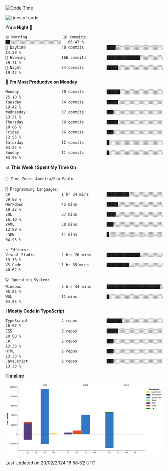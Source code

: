 <!--START_SECTION:waka-->
![Code Time](http://img.shields.io/badge/Code%20Time-2%2C309%20hrs%2035%20mins-blue)

![Lines of code](https://img.shields.io/badge/From%20Hello%20World%20I%27ve%20Written-221.3%20thousand%20lines%20of%20code-blue)

**I'm a Night 🦉** 

```text
🌞 Morning                18 commits          ██░░░░░░░░░░░░░░░░░░░░░░░   06.47 % 
🌆 Daytime                40 commits          ████░░░░░░░░░░░░░░░░░░░░░   14.39 % 
🌃 Evening                166 commits         ███████████████░░░░░░░░░░   59.71 % 
🌙 Night                  54 commits          █████░░░░░░░░░░░░░░░░░░░░   19.42 % 
```
📅 **I'm Most Productive on Monday** 

```text
Monday                   70 commits          ██████░░░░░░░░░░░░░░░░░░░   25.18 % 
Tuesday                  54 commits          █████░░░░░░░░░░░░░░░░░░░░   19.42 % 
Wednesday                37 commits          ███░░░░░░░░░░░░░░░░░░░░░░   13.31 % 
Thursday                 58 commits          █████░░░░░░░░░░░░░░░░░░░░   20.86 % 
Friday                   36 commits          ███░░░░░░░░░░░░░░░░░░░░░░   12.95 % 
Saturday                 12 commits          █░░░░░░░░░░░░░░░░░░░░░░░░   04.32 % 
Sunday                   11 commits          █░░░░░░░░░░░░░░░░░░░░░░░░   03.96 % 
```


📊 **This Week I Spent My Time On** 

```text
🕑︎ Time Zone: America/Sao_Paulo

💬 Programming Languages: 
C#                       1 hr 34 mins        ██████████░░░░░░░░░░░░░░░   39.88 % 
Markdown                 45 mins             █████░░░░░░░░░░░░░░░░░░░░   19.22 % 
SQL                      37 mins             ████░░░░░░░░░░░░░░░░░░░░░   16.10 % 
YAML                     30 mins             ███░░░░░░░░░░░░░░░░░░░░░░   12.89 % 
JSON                     11 mins             █░░░░░░░░░░░░░░░░░░░░░░░░   04.95 % 

🔥 Editors: 
Visual Studio            2 hrs 20 mins       ███████████████░░░░░░░░░░   59.38 % 
VS Code                  1 hr 35 mins        ██████████░░░░░░░░░░░░░░░   40.62 % 

💻 Operating System: 
Windows                  3 hrs 44 mins       ████████████████████████░   95.05 % 
WSL                      11 mins             █░░░░░░░░░░░░░░░░░░░░░░░░   04.95 % 
```

**I Mostly Code in TypeScript** 

```text
TypeScript               4 repos             ███████░░░░░░░░░░░░░░░░░░   26.67 % 
CSS                      3 repos             █████░░░░░░░░░░░░░░░░░░░░   20.00 % 
C#                       2 repos             ███░░░░░░░░░░░░░░░░░░░░░░   13.33 % 
HTML                     2 repos             ███░░░░░░░░░░░░░░░░░░░░░░   13.33 % 
JavaScript               2 repos             ███░░░░░░░░░░░░░░░░░░░░░░   13.33 % 
```



**Timeline**

![Lines of Code chart](https://raw.githubusercontent.com/jonhoffmam/jonhoffmam/master/assets/bar_graph.png)


 Last Updated on 20/02/2024 16:58:32 UTC
<!--END_SECTION:waka-->
